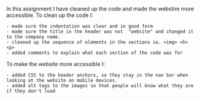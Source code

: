 In this assignment I have cleaned up the code and made the webstire more accessible.
To clean up the code I: 

    - made sure the indentation was clear and in good form
    - made sure the title in the header was not  "website" and changed it to the company name.
    - cleaned up the sequence of elements in the sections ie. <img> <h> <p>
    - added comments to explain what each section of the code was for

To make the website more accessible I:

    - added CSS to the header anchors, so they stay in the nav bar when looking at the website on mobile devices.
    - added alt tags to the images so that people will know what they are if they don't load

